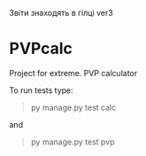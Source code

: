 Звіти знаходять в гілці ver3

# PVPcalc
Project for extreme. PVP calculator

To run tests type:
> py manage.py test calc

and
> py manage.py test pvp
